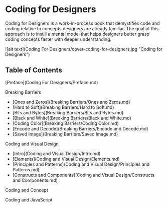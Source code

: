 # Coding for Designers

Coding for Designers is a work-in-process book that demystifies code and coding relative to concepts designers are already familiar. The goal of this approach is to instill a mental model that helps designers better grasp coding concepts faster with deeper understanding.

![alt text](Coding For Designers/cover-coding-for-designers.jpg "Coding for Designers")

## Table of Contents

[Preface](Coding For Designers/Preface.md)

Breaking Barriers
- [Ones and Zeros](Breaking Barriers/Ones and Zeros.md)
- [Hard to Soft](Breaking Barriers/Hard to Soft.md)
- [Bits and Bytes](Breaking Barriers/Bits and Bytes.md)
- [Black and White](Breaking Barriers/Black and White.md)
- [Coding Color](Breaking Barriers/Coding Color.md)
- [Encode and Decode](Breaking Barriers/Encode and Decode.md)
- [Saved Image](Breaking Barriers/Saved Image.md)

Coding and Visual Design
- [Intro](Coding and Visual Design/Intro.md)
- [Elements](Coding and Visual Design/Elements.md)
- [Principles and Patterns](Coding and Visual Design/Principles and Patterns.md)
- [Constructs and Components](Coding and Visual Design/Constructs and Components.md)

Coding and Concept

Coding and JavaScript
